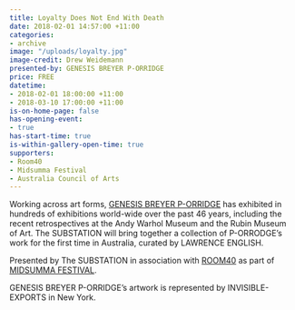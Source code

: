 ```yaml
---
title: Loyalty Does Not End With Death
date: 2018-02-01 14:57:00 +11:00
categories:
- archive
image: "/uploads/loyalty.jpg"
image-credit: Drew Weidemann
presented-by: GENESIS BREYER P-ORRIDGE
price: FREE
datetime:
- 2018-02-01 18:00:00 +11:00
- 2018-03-10 17:00:00 +11:00
is-on-home-page: false
has-opening-event:
- true
has-start-time: true
is-within-gallery-open-time: true
supporters:
- Room40
- Midsumma Festival
- Australia Council of Arts
---
```


Working across art forms, [GENESIS BREYER P-ORRIDGE](https://www.facebook.com/Genesis-BREYER-P-ORRIDGE-171735929627691/) has exhibited in hundreds of exhibitions world-wide over the past 46 years, including the recent retrospectives at the Andy Warhol Museum and the Rubin Museum of Art. The SUBSTATION will bring together a collection of P-ORRODGE’s work for the first time in Australia, curated by LAWRENCE ENGLISH. 

Presented by The SUBSTATION in association with [ROOM40](http://room40.org/) as part of [MIDSUMMA FESTIVAL](https://midsumma.org.au/).

GENESIS BREYER P-ORRIDGE’s artwork is represented by INVISIBLE-EXPORTS in New York. 